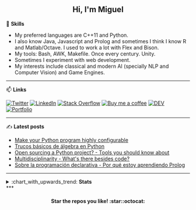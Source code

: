 <h2 align="center">Hi, I'm Miguel</h2>

:page_facing_up: **Skills**

- My preferred languages are C++11 and Python.
- I also know Java, Javascript and Prolog and sometimes I think I know R and Matlab/Octave. I used to work a lot with Flex and Bison.
- My tools: Bash, AWK, Makefile. Once every century. Unity.
- Sometimes I experiment with web development.
- My interests include classical and modern AI (specially NLP and Computer Vision) and Game Engines.

***

:mailbox: **Links** 

[![Twitter](https://img.shields.io/badge/-Twitter-black?style=for-the-badge&logo=twitter&logoColor=white "Twitter")](https://twitter.com/MiguelMJdev) [![LinkedIn](https://img.shields.io/badge/-LinkedIn-black?style=for-the-badge&logo=linkedin&logoColor=white)](https://www.linkedin.com/in/miguel-mej%C3%ADa-jim%C3%A9nez/?locale=en_US "Linkedin") [![Stack Overflow](https://img.shields.io/badge/-Stack_Overflow-black?style=for-the-badge&logo=stack-overflow&logoColor=white)](https://stackoverflow.com/users/8757033 "Stack Overflow") [![Buy me a coffee](https://img.shields.io/badge/-Buy_me_a_coffe-black?style=for-the-badge&logo=buy-me-a-coffee&logoColor=white)](https://www.buymeacoffee.com/miguelmj "Buy me a coffee") [![DEV](https://img.shields.io/badge/-DEV-black?&style=for-the-badge&logo=dev.to&logoColor=white)](https://dev.to/miguelmj "DEV Community") [![Portfolio](https://img.shields.io/badge/-Portfolio-black?&style=for-the-badge&logoColor=white)](https://miguelmj.github.io "Personal site")

***

:writing_hand: **Latest posts**

<!-- BLOG-POST-LIST:START -->

- [Make your Python program highly configurable](https://dev.to/miguelmj/make-your-python-program-highly-configurable-3blk)
- [Trucos básicos de álgebra en Python](https://dev.to/miguelmj/trucos-basicos-de-algebra-en-python-48mf)
- [Open sourcing a Python project? - Tools you should know about](https://dev.to/miguelmj/open-sourcing-a-python-project-tools-you-should-know-about-8bc)
- [Multidisciplinarity - What's there besides code?](https://dev.to/miguelmj/multidisciplinarity-what-s-there-besides-code-2en9)
- [Sobre la programación declarativa - Por qué estoy aprendiendo Prolog](https://dev.to/miguelmj/sobre-la-programacion-declarativa-por-que-estoy-aprendiendo-prolog-3o8c)

<!-- BLOG-POST-LIST:END -->

***

<details>
    <summary>:chart_with_upwards_trend: <b>Stats</b></summary>
    <b>Stack Exchange</b><br>
    <a href="https://stackexchange.com/users/11967851">
        <img src="https://stackexchange.com/users/flair/11967851.png" width="208" height="58">
    </a><br>
    <b>GitHub</b><br>
    <p align="left"><a href="https://github.com/anuraghazra/github-readme-stats">
      <img align="center" src="https://github-readme-stats.vercel.app/api?username=MiguelMJ&show_icons=true&hide_rank=true&line_height=20&disable_animations=true">  
    </a>
    <a href="https://github.com/anuraghazra/github-readme-stats">
      <img align="center" src="https://github-readme-stats.vercel.app/api/top-langs/?username=MiguelMJ&layout=compact&exclude_repo=MiguelMJ,MiguelMJ.github.io">
    </a>
    </p>
</details>
***


<h4 align="center">Star the repos you like! :star::octocat:</h4>
